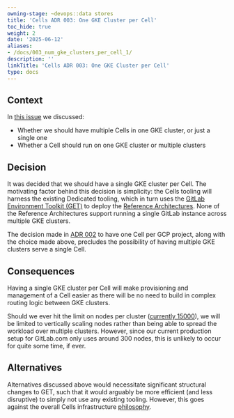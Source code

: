 ```yaml
---
owning-stage: ~devops::data stores
title: 'Cells ADR 003: One GKE Cluster per Cell'
toc_hide: true
weight: 2
date: '2025-06-12'
aliases:
- /docs/003_num_gke_clusters_per_cell_1/
description: ''
linkTitle: 'Cells ADR 003: One GKE Cluster per Cell'
type: docs
---
```


## Context

In [this issue](https://gitlab.com/gitlab-com/gl-infra/production-engineering/-/issues/25068) we discussed:

- Whether we should have multiple Cells in one GKE cluster, or just a single one
- Whether a Cell should run on one GKE cluster or multiple clusters

## Decision

It was decided that we should have a single GKE cluster per Cell. The motivating factor behind this decision is simplicity: the Cells tooling will harness the existing Dedicated tooling, which in turn uses the [GitLab Environment Toolkit (GET)](https://gitlab.com/gitlab-org/gitlab-environment-toolkit) to deploy the [Reference Architectures](https://docs.gitlab.com/ee/administration/reference_architectures/index.html). None of the Reference Architectures support running a single GitLab instance across multiple GKE clusters.

The decision made in [ADR 002](002_gcp_project_boundary.md) to have one Cell per GCP project, along with the choice made above, precludes the possibility of having multiple GKE clusters serve a single Cell.

## Consequences

Having a single GKE cluster per Cell will make provisioning and management of a Cell easier as there will be no need to build in complex routing logic between GKE clusters.

Should we ever hit the limit on nodes per cluster ([currently 15000](https://cloud.google.com/kubernetes-engine/quotas)), we will be limited to vertically scaling nodes rather than being able to spread the workload over multiple clusters. However, since our current production setup for GitLab.com only uses around 300 nodes, this is unlikely to occur for quite some time, if ever.

## Alternatives

Alternatives discussed above would necessitate significant structural changes to GET, such that it would arguably be more efficient (and less disruptive) to simply not use any existing tooling. However, this goes against the overall Cells infrastructure [philosophy](../infrastructure/_index.md).
